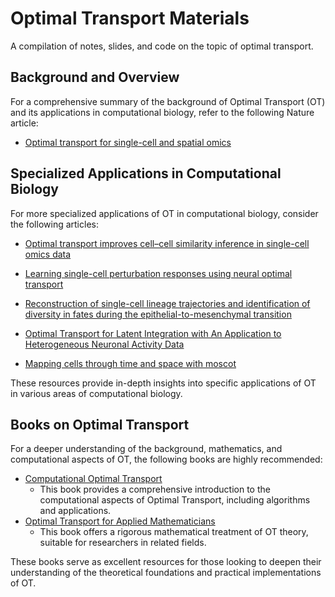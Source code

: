 # Optimal Transport Materials

A compilation of notes, slides, and code on the topic of optimal transport.

## Background and Overview

For a comprehensive summary of the background of Optimal Transport (OT) and its applications in computational biology, refer to the following Nature article:

-   [Optimal transport for single-cell and spatial omics](https://doi.org/10.1038/s43586-024-00345-z)

## Specialized Applications in Computational Biology

For more specialized applications of OT in computational biology, consider the following articles:

-   [Optimal transport improves cell–cell similarity inference in single-cell omics data](https://doi.org/10.1093/bioinformatics/btac084)

-   [Learning single-cell perturbation responses using neural optimal transport](https://doi.org/10.1038/s41592-023-01969-x)

-   [Reconstruction of single-cell lineage trajectories and identification of diversity in fates during the epithelial-to-mesenchymal transition](https://doi.org/10.1073/pnas.2406842121)

-   [Optimal Transport for Latent Integration with An Application to Heterogeneous Neuronal Activity Data](https://doi.org/10.48550/arXiv.2407.00099)

-   [Mapping cells through time and space with moscot](https://doi.org/10.1038/s41586-024-08453-2)

These resources provide in-depth insights into specific applications of OT in various areas of computational biology.

## Books on Optimal Transport

For a deeper understanding of the background, mathematics, and computational aspects of OT, the following books are highly recommended:

-   [Computational Optimal Transport](https://optimaltransport.github.io/book/)
    -   This book provides a comprehensive introduction to the computational aspects of Optimal Transport, including algorithms and applications.
-   [Optimal Transport for Applied Mathematicians](https://doi.org/10.1007/978-3-319-20828-2)
    -   This book offers a rigorous mathematical treatment of OT theory, suitable for researchers in related fields.

These books serve as excellent resources for those looking to deepen their understanding of the theoretical foundations and practical implementations of OT.

